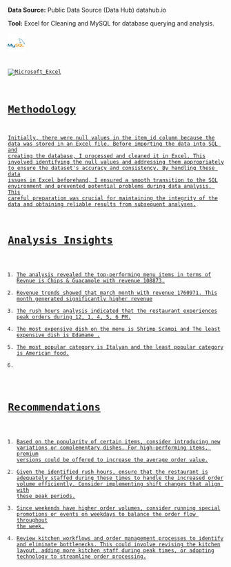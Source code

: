 

**Data Source:** Public Data Source (Data Hub) datahub.io

**Tool:** Excel for Cleaning and MySQL for database querying and analysis. <code></a> <a href="https://www.mysql.com/" target="_blank" rel="noreferrer"> <img src="https://raw.githubusercontent.com/devicons/devicon/master/icons/mysql/mysql-original-wordmark.svg" alt="mysql" width="40" height="40"/> </a> <a href="https://www.microsoft.com/en-in/microsoft-365/excel" target="_blank" rel="noreferrer"> <img src="https://upload.wikimedia.org/wikipedia/commons/3/34/Microsoft_Office_Excel_%282019%E2%80%93present%29.svg" alt="Microsoft_Excel" width="40" height="40"/>

# Methodology
Initially, there were null values in the item_id column because the data was stored in an Excel file. Before importing the data into SQL and creating the database, I processed and cleaned it in Excel. This involved identifying the null values and addressing them appropriately to ensure the dataset's accuracy and consistency. By handling these data issues in Excel beforehand, I ensured a smooth transition to the SQL environment and prevented potential problems during data analysis. This careful preparation was crucial for maintaining the integrity of the data and obtaining reliable results from subsequent analyses.

# Analysis  Insights 
1.  The analysis revealed the top-performing menu items in terms of Revnue is Chips & Guacamole with revenue 108873.
2.  Revenue trends showed that march  month with revenue 1760971. This month generated significantly higher revenue
3.  The rush hours analysis indicated that the restaurant experiences peak orders during 12, 1, 4, 5, 6 PM. 
4.  The most expensive dish on the menu is Shrimp Scampi and The least expensive dish is Edamame . 
5.  The most popular category is Italyan and the least popular category is American food.
6.  
# Recommendations
1.  Based on the popularity of certain items, consider introducing new variations or complementary dishes. For high-performing items, premium versions could be offered to increase the average order value.
2.  Given the identified rush hours, ensure that the restaurant is adequately staffed during these times to handle the increased order volume efficiently. Consider implementing shift changes that align with these peak periods.
3. Since weekends have higher order volumes, consider running special promotions or events on weekdays to balance the order flow throughout the week.
4. Review kitchen workflows and order management processes to identify and eliminate bottlenecks. This could involve revising the kitchen layout, adding more kitchen staff during peak times, or adopting technology to streamline order processing.
